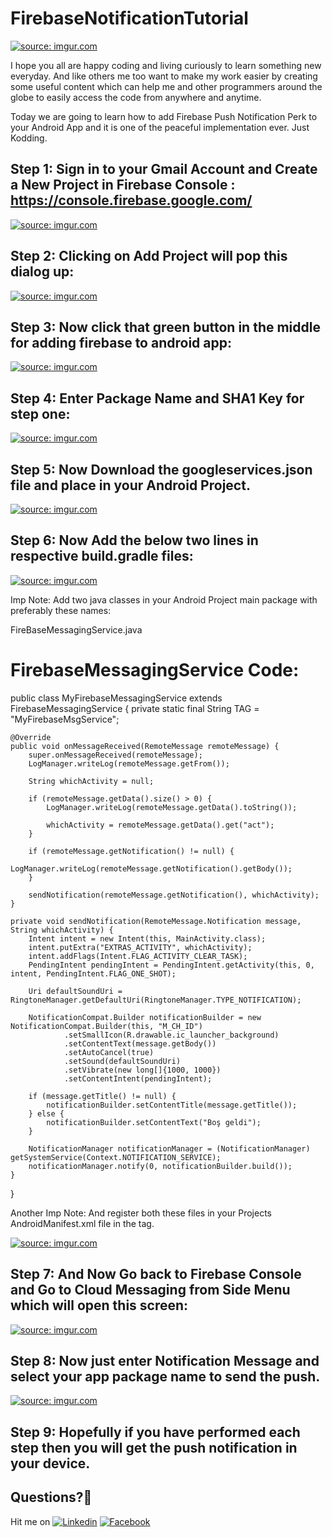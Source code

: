 # FirebaseNotificationTutorial


<a href="https://imgur.com/0g1EMog"><img src="https://i.imgur.com/0g1EMog.png" title="source: imgur.com" /></a>

I hope you all are happy coding and living curiously to learn something new everyday. And like others me too want to make my work easier by creating some useful content which can help me and other programmers around the globe to easily access the code from anywhere and anytime.

Today we are going to learn how to add Firebase Push Notification Perk to your Android App and it is one of the peaceful implementation ever. Just Kodding.



## Step 1: Sign in to your Gmail Account and Create a New Project in Firebase Console : https://console.firebase.google.com/

<a href="https://imgur.com/HqTwsbT"><img src="https://i.imgur.com/HqTwsbT.png" title="source: imgur.com" /></a>


## Step 2: Clicking on Add Project will pop this dialog up:

<a href="https://imgur.com/rbKMhzC"><img src="https://i.imgur.com/rbKMhzC.png" title="source: imgur.com" /></a>


## Step 3: Now click that green button in the middle for adding firebase to android app:

<a href="https://imgur.com/UCdiN0I"><img src="https://i.imgur.com/UCdiN0I.png" title="source: imgur.com" /></a>


## Step 4: Enter Package Name and SHA1 Key for step one:

<a href="https://imgur.com/enIBLWS"><img src="https://i.imgur.com/enIBLWS.png" title="source: imgur.com" /></a>


## Step 5: Now Download the googleservices.json file and place in your Android Project.

<a href="https://imgur.com/2KfYwzr"><img src="https://i.imgur.com/2KfYwzr.png" title="source: imgur.com" /></a>


## Step 6: Now Add the below two lines in respective build.gradle files:

<a href="https://imgur.com/7CT2XYs"><img src="https://i.imgur.com/7CT2XYs.png" title="source: imgur.com" /></a>



Imp Note: Add two java classes in your Android Project main package with preferably these names:

FireBaseMessagingService.java

 FirebaseMessagingService Code:
 ===============================

public class MyFirebaseMessagingService extends FirebaseMessagingService {
    private static final String TAG = "MyFirebaseMsgService";

    @Override
    public void onMessageReceived(RemoteMessage remoteMessage) {
        super.onMessageReceived(remoteMessage);
        LogManager.writeLog(remoteMessage.getFrom());

        String whichActivity = null;

        if (remoteMessage.getData().size() > 0) {
            LogManager.writeLog(remoteMessage.getData().toString());

            whichActivity = remoteMessage.getData().get("act");
        }

        if (remoteMessage.getNotification() != null) {
            LogManager.writeLog(remoteMessage.getNotification().getBody());
        }

        sendNotification(remoteMessage.getNotification(), whichActivity);
    }

    private void sendNotification(RemoteMessage.Notification message, String whichActivity) {
        Intent intent = new Intent(this, MainActivity.class);
        intent.putExtra("EXTRAS_ACTIVITY", whichActivity);
        intent.addFlags(Intent.FLAG_ACTIVITY_CLEAR_TASK);
        PendingIntent pendingIntent = PendingIntent.getActivity(this, 0, intent, PendingIntent.FLAG_ONE_SHOT);

        Uri defaultSoundUri = RingtoneManager.getDefaultUri(RingtoneManager.TYPE_NOTIFICATION);

        NotificationCompat.Builder notificationBuilder = new NotificationCompat.Builder(this, "M_CH_ID")
                .setSmallIcon(R.drawable.ic_launcher_background)
                .setContentText(message.getBody())
                .setAutoCancel(true)
                .setSound(defaultSoundUri)
                .setVibrate(new long[]{1000, 1000})
                .setContentIntent(pendingIntent);

        if (message.getTitle() != null) {
            notificationBuilder.setContentTitle(message.getTitle());
        } else {
            notificationBuilder.setContentText("Boş geldi");
        }

        NotificationManager notificationManager = (NotificationManager) getSystemService(Context.NOTIFICATION_SERVICE);
        notificationManager.notify(0, notificationBuilder.build());
    }
}

Another Imp Note: And register both these files in your Projects AndroidManifest.xml file in the <application> tag.
  
  <a href="https://imgur.com/1FtMD04"><img src="https://i.imgur.com/1FtMD04.png" title="source: imgur.com" /></a>
  
  
## Step 7: And Now Go back to Firebase Console and Go to Cloud Messaging from Side Menu which will open this screen:

<a href="https://imgur.com/sHmW160"><img src="https://i.imgur.com/sHmW160.png" title="source: imgur.com" /></a>


## Step 8: Now just enter Notification Message and select your app package name to send the push.

<a href="https://imgur.com/O2yRor8"><img src="https://i.imgur.com/O2yRor8.png" title="source: imgur.com" /></a>


## Step 9: Hopefully if you have performed each step then you will get the push notification in your device.



## Questions?🤔
Hit me on [![Linkedin](https://img.shields.io/badge/Linkedin-Emre%20Karataş-blue.svg)](https://www.linkedin.com/in/emre-karata%C5%9F-062b26a9/)  [![Facebook](https://img.shields.io/badge/Facebook-Emre%20Karataş-blue.svg)](https://www.facebook.com/emre.karatas.311)
